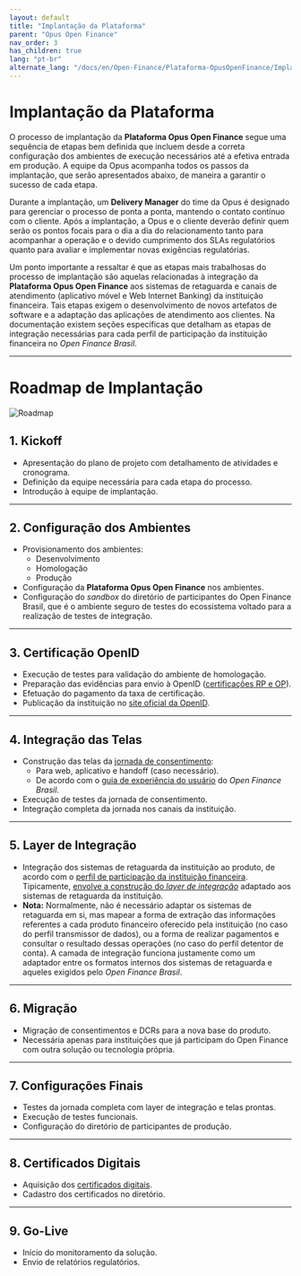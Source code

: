 ```yaml
---
layout: default
title: "Implantação da Plataforma"
parent: "Opus Open Finance"
nav_order: 3
has_children: true
lang: "pt-br"
alternate_lang: "/docs/en/Open-Finance/Plataforma-OpusOpenFinance/Implantação/OOF-Implantação/"
---
```


# Implantação da Plataforma

O processo de implantação da **Plataforma Opus Open Finance** segue uma sequência de etapas bem definida que incluem desde a correta configuração dos ambientes de execução necessários até a efetiva entrada em produção. A equipe da Opus acompanha todos os passos da implantação, que serão apresentados abaixo, de maneira a garantir o sucesso de cada etapa.

Durante a implantação, um **Delivery Manager** do time da Opus é designado para gerenciar o processo de ponta a ponta, mantendo o contato contínuo com o cliente. Após a implantação, a Opus e o cliente deverão definir quem serão os pontos focais para o dia a dia do relacionamento tanto para acompanhar a operação e o devido cumprimento dos SLAs regulatórios quanto para avaliar e implementar novas exigências regulatórias.

Um ponto importante a ressaltar é que as etapas mais trabalhosas do processo de implantação são aquelas relacionadas à integração da **Plataforma Opus Open Finance** aos sistemas de retaguarda e canais de atendimento (aplicativo móvel e Web Internet Banking) da instituição financeira. Tais etapas exigem o desenvolvimento de novos artefatos de software e a adaptação das aplicações de atendimento aos clientes. Na documentação existem seções específicas que detalham as etapas de integração necessárias para cada perfil de participação da instituição financeira no *Open Finance Brasil*.

---

# Roadmap de Implantação

![Roadmap](./images/implantação.png)

## 1. **Kickoff**

- Apresentação do plano de projeto com detalhamento de atividades e cronograma.
- Definição da equipe necessária para cada etapa do processo.
- Introdução à equipe de implantação.

---

## 2. **Configuração dos Ambientes**

- Provisionamento dos ambientes:
  - Desenvolvimento
  - Homologação
  - Produção
- Configuração da **Plataforma Opus Open Finance** nos ambientes.
- Configuração do *sandbox* do diretório de participantes do Open Finance Brasil, que é o ambiente seguro de testes do ecossistema voltado para a realização de testes de integração.

---

## 3. **Certificação OpenID**

- Execução de testes para validação do ambiente de homologação.
- Preparação das evidências para envio à OpenID ([certificações RP e OP](../../Open-Finance-Brasil/OFB-Certificações.html)).
- Efetuação do pagamento da taxa de certificação.
- Publicação da instituição no [site oficial da OpenID][Site-OpenID].

---

## 4. **Integração das Telas**

- Construção das telas da [jornada de consentimento](../../Open-Finance-Brasil/JornadaConsentimento/OFB-JornadaConsentimento.html):
  - Para web, aplicativo e handoff (caso necessário).
  - De acordo com o <a href=https://openfinancebrasil.atlassian.net/wiki/spaces/OF/pages/17378535/Guia+de+Experi+ncia+do+Usu+rio target=_blank>guia de experiência do usuário</a> do *Open Finance Brasil*.
- Execução de testes da jornada de consentimento.
- Integração completa da jornada nos canais da instituição.

---

## 5. **Layer de Integração**

- Integração dos sistemas de retaguarda da instituição ao produto, de acordo com o [perfil de participação da instituição financeira](../../Open-Finance-Brasil/PerfisOFB/OFB-Perfis.html). Tipicamente, [envolve a construção do *layer de integração*](../Integração/OOF-Integração.html) adaptado aos sistemas de retaguarda da instituição.
- **Nota:** Normalmente, não é necessário adaptar os sistemas de retaguarda em si, mas mapear a forma de extração das informações referentes a cada produto financeiro oferecido pela instituição (no caso do perfil transmissor de dados), ou a forma de realizar pagamentos e consultar o resultado dessas operações (no caso do perfil detentor de conta). A camada de integração funciona justamente como um adaptador entre os formatos internos dos sistemas de retaguarda e aqueles exigidos pelo *Open Finance Brasil*.

---

## 6. **Migração**

- Migração de consentimentos e DCRs para a nova base do produto.
- Necessária apenas para instituições que já participam do Open Finance com outra solução ou tecnologia própria.

---

## 7. **Configurações Finais**

- Testes da jornada completa com layer de integração e telas prontas.
- Execução de testes funcionais.
- Configuração do diretório de participantes de produção.

---

## 8. **Certificados Digitais**

- Aquisição dos [certificados digitais](../../Open-Finance-Brasil/OFB-Certificações.html).
- Cadastro dos certificados no diretório.

---

## 9. **Go-Live**

- Início do monitoramento da solução.
- Envio de relatórios regulatórios.

[Site-OpenID]: https://openid.net/certification/#FAPI_OPs
